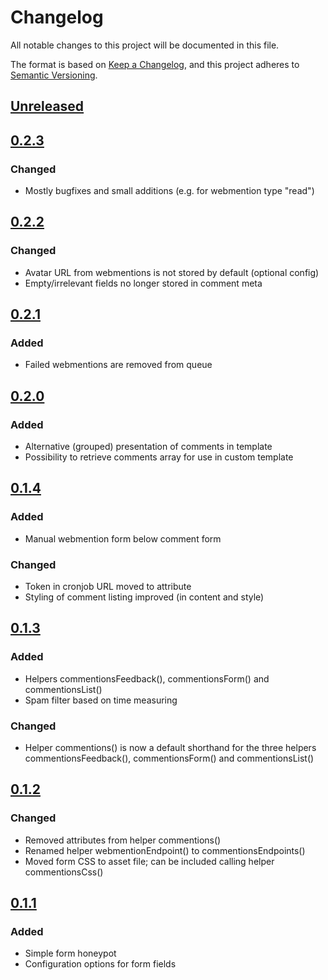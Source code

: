 # Changelog
All notable changes to this project will be documented in this file.

The format is based on [Keep a Changelog](https://keepachangelog.com/en/1.0.0/),
and this project adheres to [Semantic Versioning](https://semver.org/spec/v2.0.0.html).

## [Unreleased]

## [0.2.3]

### Changed
- Mostly bugfixes and small additions (e.g. for webmention type "read")

## [0.2.2]

### Changed
- Avatar URL from webmentions is not stored by default (optional config)
- Empty/irrelevant fields no longer stored in comment meta

## [0.2.1]

### Added
- Failed webmentions are removed from queue

## [0.2.0]

### Added
- Alternative (grouped) presentation of comments in template
- Possibility to retrieve comments array for use in custom template

## [0.1.4]

### Added
- Manual webmention form below comment form

### Changed
- Token in cronjob URL moved to attribute
- Styling of comment listing improved (in content and style)

## [0.1.3]

### Added
- Helpers commentionsFeedback(), commentionsForm() and commentionsList()
- Spam filter based on time measuring

### Changed
- Helper commentions() is now a default shorthand for the three helpers commentionsFeedback(), commentionsForm() and commentionsList()

## [0.1.2]

### Changed
- Removed attributes from helper commentions()
- Renamed helper webmentionEndpoint() to commentionsEndpoints()
- Moved form CSS to asset file; can be included calling helper commentionsCss()

## [0.1.1]

### Added
- Simple form honeypot
- Configuration options for form fields

[Unreleased]: https://github.com/sebastiangreger/kirby3-commentions/compare/v0.2.3...HEAD
[0.2.3]: https://github.com/sebastiangreger/kirby3-commentions/compare/v0.2.1...v0.2.3
[0.2.2]: https://github.com/sebastiangreger/kirby3-commentions/compare/v0.2.1...v0.2.2
[0.2.1]: https://github.com/sebastiangreger/kirby3-commentions/compare/v0.2.0...v0.2.1
[0.2.0]: https://github.com/sebastiangreger/kirby3-commentions/compare/v0.1.4...v0.2.0
[0.1.4]: https://github.com/sebastiangreger/kirby3-commentions/compare/v0.1.3...v0.1.4
[0.1.3]: https://github.com/sebastiangreger/kirby3-commentions/compare/v0.1.2...v0.1.3
[0.1.2]: https://github.com/sebastiangreger/kirby3-commentions/compare/v0.1.1...v0.1.2
[0.1.1]: https://github.com/sebastiangreger/kirby3-commentions/compare/v0.1.0...v0.1.1
[0.1.0]: https://github.com/sebastiangreger/kirby3-commentions/releases/tag/v0.1.0
